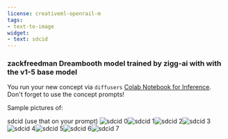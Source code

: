 ```yaml
---
license: creativeml-openrail-m
tags:
- text-to-image
widget:
- text: sdcid
---
```

### zackfreedman Dreambooth model trained by zigg-ai with with the v1-5 base model

You run your new concept via `diffusers` [Colab Notebook for Inference](https://colab.research.google.com/github/huggingface/notebooks/blob/main/diffusers/sd_dreambooth_inference.ipynb). Don't forget to use the concept prompts! 

Sample pictures of:
  
  
  
  
  
  
  
sdcid (use that on your prompt) 
![sdcid 0](https://huggingface.co/zigg-ai/zackfreedman/resolve/main/concept_images/sdcid_%281%29.jpg)![sdcid 1](https://huggingface.co/zigg-ai/zackfreedman/resolve/main/concept_images/sdcid_%282%29.jpg)![sdcid 2](https://huggingface.co/zigg-ai/zackfreedman/resolve/main/concept_images/sdcid_%283%29.jpg)![sdcid 3](https://huggingface.co/zigg-ai/zackfreedman/resolve/main/concept_images/sdcid_%284%29.jpg)![sdcid 4](https://huggingface.co/zigg-ai/zackfreedman/resolve/main/concept_images/sdcid_%285%29.jpg)![sdcid 5](https://huggingface.co/zigg-ai/zackfreedman/resolve/main/concept_images/sdcid_%286%29.jpg)![sdcid 6](https://huggingface.co/zigg-ai/zackfreedman/resolve/main/concept_images/sdcid_%287%29.jpg)![sdcid 7](https://huggingface.co/zigg-ai/zackfreedman/resolve/main/concept_images/sdcid_%288%29.jpg)
